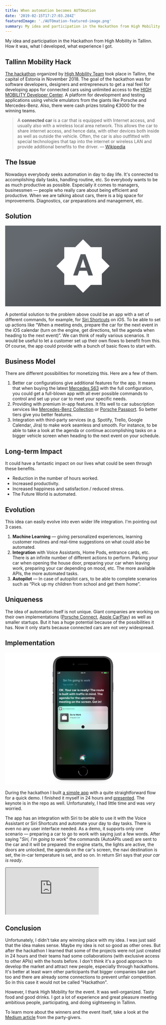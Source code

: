 ```yaml
---
title: When automation becomes AUTOmation
date: '2019-02-15T17:27:03.284Z'
featuredImage: './AUTOmation-featured-image.png'
summary: My idea and participation in the Hackathon from High Mobility in Tallinn. How it was, what I developed, what experience I got.
---
```


My idea and participation in the Hackathon from High Mobility in Tallinn. How it was, what I developed, what experience I got.

## Tallinn Mobility Hack

[The hackathon](https://mobilityhack.splashthat.com) organized by [High Mobility Team](https://company.high-mobility.com/about-us) took place in Tallinn, the capital of Estonia in November 2018. The goal of the hackathon was for software developers, designers and entrepreneurs to get a real feel for developing apps for connected cars using unlimited access to the [HIGH MOBILITY Developer Center](https://high-mobility.com/get-started). A platform for development and testing applications using vehicle emulators from the giants like Porsche and Mercedes-Benz. Also, there were cash prizes totaling €3000 for the winning teams.

> A __connected car__ is a car that is equipped with Internet access, and usually also with a wireless local area network. This allows the car to share internet access, and hence data, with other devices both inside as well as outside the vehicle. Often, the car is also outfitted with special technologies that tap into the internet or wireless LAN and provide additional benefits to the driver. — [Wikipedia](https://en.wikipedia.org/wiki/Connected_car)

## The Issue

Nowadays everybody seeks automation in day to day life. It's connected to accomplishing daily tasks, handling routine, etc. So everybody wants to be as much productive as possible. Especially it comes to managers, businessmen — people who really care about being efficient and productive. When we are talking about cars, there is a big space for improvements. Diagnostics, car preparations and management, etc.

## Solution

![AUTOmation logo](./AUTOmation-logo.png)

A potential solution to the problem above could be an app with a set of different commands, for example, for [Siri Shortcuts](https://support.apple.com/en-us/HT209055) on iOS. To be able to set up actions like “When a meeting ends, prepare the car for the next event in the iOS calendar (turn on the engine, get directions, tell the agenda when heading to the next event)”. We can think of really various scenarios. It would be useful to let a customer set up their own flows to benefit from this. Of course, the app could provide with a bunch of basic flows to start with.

## Business Model

There are different possibilities for monetizing this. Here are a few of them.

1. Better car configurations give additional features for the app. It means that when buying the latest [Mercedes S63](https://www.mercedes-amg.com/en/vehicles/s-class/coupe/s63.html) with the full configuration, you could get a full-blown app with all ever possible commands to control and set up your car to meet your specific needs.
1. Providing with premium in-app features. It fits well to car subscription services like [Mercedes-Benz Collection](https://collection.mbusa.com) or [Porsche Passport](https://www.porschepassport.com). So better tiers give you better features.
1. Integration with third-party services (e.g. Spotify, Trello, Google Calendar, Jira) to make work seamless and smooth. For instance, to be able to take a look at the agenda or continue accomplishing tasks on a bigger vehicle screen when heading to the next event on your schedule.

## Long-term Impact

It could have a fantastic impact on our lives what could be seen through these benefits.

- Reduction in the number of hours worked.
- Increased productivity.
- Increased happiness and satisfaction / reduced stress.
- The Future World is automated.

## Evolution

This idea can easily evolve into even wider life integration. I'm pointing out 3 cases.

1. __Machine Learning__ — giving personalized experiences, learning customer routines and real-time suggestions on what could also be automated.
1. __Integration__ with Voice Assistants, Home Pods, entrance cards, etc. There is an infinite number of different actions to perform. Parking your car when opening the house door, preparing your car when leaving work, preparing your car depending on mood, etc. The more available APIs, the more automated tasks.
1. __Autopilot__ — In case of autopilot cars, to be able to complete scenarios such as “Pick up my children from school and get them home”.

## Uniqueness

The idea of automation itself is not unique. Giant companies are working on their own implementations ([Porsche Connect](https://www.porsche.com/usa/connect/), [Apple CarPlay](https://www.apple.com/ios/carplay/)) as well as smaller startups. But it has a huge potential because of the possibilities it has. Now it only starts because connected cars are not very widespread.

## Implementation

![Siri screenshot](./AUTOmation-screenshot-siri.png)

During the hackathon I built [a simple app](https://github.com/ilyagru/AUTOmation) with a quite straightforward flow for a quick demo. I finished it myself in 24 hours and [presented](https://youtu.be/sf9PrNHGSPM?t=1292). The keynote is in the repo as well. Unfortunately, I had little time and was very worried.

The app has an integration with Siri to be able to use it with the Voice Assistant or Siri Shortcuts and automate your day to day tasks. There is even no any user interface needed. As a demo, it supports only one scenario — preparing a car to go to work with saying just a few words. After saying "_Siri, I'm going to work_" the commands (AutoAPIs used) are sent to the car and it will be prepared: the engine starts, the lights are active, the doors are unlocked, the agenda on the car's screen, the navi destination is set, the in-car temperature is set, and so on. In return Siri says that _your car is ready_.

<p style="border-radius: 3px; overflow: hidden; line-height: 0;">
  <iframe
    src="https://www.youtube.com/embed/jKCEpYybPuM?rel=0"
    allow="accelerometer; autoplay; encrypted-media; gyroscope; picture-in-picture"
    allowfullscreen>
  </iframe>
</p>

## Conclusion

Unfortunately, I didn't take any winning place with my idea. I was just said that the idea makes sense. Maybe my idea is not so good as other ones. But after the hackathon I learned that some of the projects were not just created in 24 hours and their teams had some collaborations (with exclusive access to other APIs) with the hosts before. I don't think it's a good approach to develop the market and attract new people, especially through hackathons. It's better at least warn other participants that bigger companies take part too and there are already some connections to prevent unfair competition. So in this case it would not be called "Hackathon".

However, I thank High Mobility for the event. It was well-organized. Tasty food and good drinks. I got a lot of experience and great pleasure meeting ambitious people, participating, and doing sightseeing in Tallinn.

To learn more about the winners and the event itself, take a look at the [Medium article](https://medium.com/high-mobility/tallinn-mobility-hack-apps-winners-and-prizes-193703f9a585) from the party-givers.
